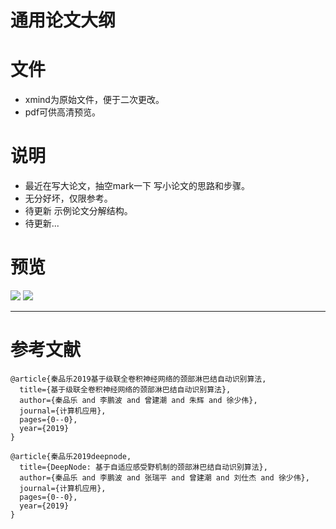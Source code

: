 # 通用论文大纲

# 文件
- xmind为原始文件，便于二次更改。
- pdf可供高清预览。


# 说明
- 最近在写大论文，抽空mark一下 写小论文的思路和步骤。
- 无分好坏，仅限参考。
- 待更新 示例论文分解结构。
- 待更新...

# 预览

![](https://github.com/bobo0810/PaperOutline/blob/master/论文大纲.png)
![](https://github.com/bobo0810/PaperOutline/blob/master/ExamplePaper/DeepNode论文大纲.png)

----------
 # 参考文献

```
@article{秦品乐2019基于级联全卷积神经网络的颈部淋巴结自动识别算法,
  title={基于级联全卷积神经网络的颈部淋巴结自动识别算法},
  author={秦品乐 and 李鹏波 and 曾建潮 and 朱辉 and 徐少伟},
  journal={计算机应用},
  pages={0--0},
  year={2019}
}

@article{秦品乐2019deepnode,
  title={DeepNode: 基于自适应感受野机制的颈部淋巴结自动识别算法},
  author={秦品乐 and 李鹏波 and 张瑞平 and 曾建潮 and 刘仕杰 and 徐少伟},
  journal={计算机应用},
  pages={0--0},
  year={2019}
}
```